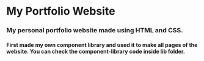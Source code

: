 # My Portfolio Website
### My personal portfolio website made using HTML and CSS.
#### First made my own component library and used it to make all pages of the website. You can check the component-library code inside lib folder.
